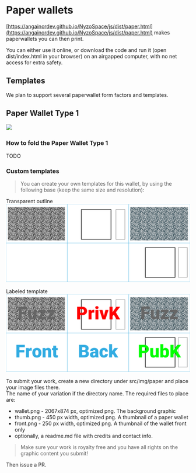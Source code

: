 # Paper wallets


[https://angainordev.github.io/NyzoSpace/js/dist/paper.html](https://angainordev.github.io/NyzoSpace/js/dist/paper.html) makes paperwallets you can then print.

You can either use it online, or download the code and run it (open dist/index.html in your browser) on an airgapped computer, with no net access for extra safety.

## Templates

We plan to support several paperwallet form factors and templates.

## Paper Wallet Type 1

![](https://github.com/AngainorDev/NyzoSpace/raw/master/src/img/paper/simple/thumb.png)

### How to fold the Paper Wallet Type 1 

TODO

### Custom templates

> You can create your own templates for this wallet, by using the following base (keep the same size and resolution):

Transparent outline  
![](img/nyzo-wallet1-template.ok.png)

Labeled template  
![](img/nyzo-wallet1-template-label.ok.png)

To submit your work, create a new directory under src/img/paper and place your image files there.  
The name of your variation if the directory name. The required files to place are:

- wallet.png - 2067x874 px, optimized png. The background graphic
- thumb.png - 450 px width, optimized png. A thumbnail of a paper wallet
- front.png - 250 px width, optimized png. A thumbnail of the wallet front only
- optionally, a readme.md file with credits and contact info.   

> Make sure your work is royalty free and you have all rights on the graphic content you submit!

Then issue a PR. 
